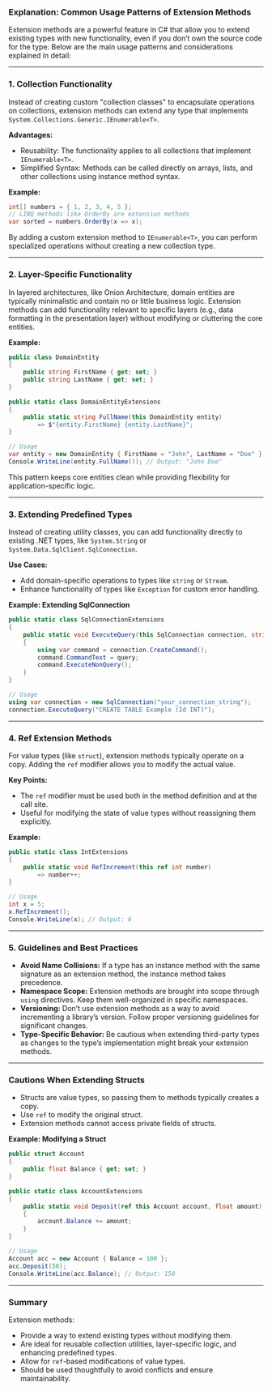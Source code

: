 ### **Explanation: Common Usage Patterns of Extension Methods**

Extension methods are a powerful feature in C# that allow you to extend existing types with new functionality, even if you don’t own the source code for the type. Below are the main usage patterns and considerations explained in detail:

---

### **1. Collection Functionality**
Instead of creating custom "collection classes" to encapsulate operations on collections, extension methods can extend any type that implements `System.Collections.Generic.IEnumerable<T>`. 

**Advantages:**
- Reusability: The functionality applies to all collections that implement `IEnumerable<T>`.
- Simplified Syntax: Methods can be called directly on arrays, lists, and other collections using instance method syntax.

**Example:**
```csharp
int[] numbers = { 1, 2, 3, 4, 5 };
// LINQ methods like OrderBy are extension methods
var sorted = numbers.OrderBy(x => x);
```

By adding a custom extension method to `IEnumerable<T>`, you can perform specialized operations without creating a new collection type.

---

### **2. Layer-Specific Functionality**
In layered architectures, like Onion Architecture, domain entities are typically minimalistic and contain no or little business logic. Extension methods can add functionality relevant to specific layers (e.g., data formatting in the presentation layer) without modifying or cluttering the core entities.

**Example:**
```csharp
public class DomainEntity
{
    public string FirstName { get; set; }
    public string LastName { get; set; }
}

public static class DomainEntityExtensions
{
    public static string FullName(this DomainEntity entity)
        => $"{entity.FirstName} {entity.LastName}";
}

// Usage
var entity = new DomainEntity { FirstName = "John", LastName = "Doe" };
Console.WriteLine(entity.FullName()); // Output: "John Doe"
```

This pattern keeps core entities clean while providing flexibility for application-specific logic.

---

### **3. Extending Predefined Types**
Instead of creating utility classes, you can add functionality directly to existing .NET types, like `System.String` or `System.Data.SqlClient.SqlConnection`.

**Use Cases:**
- Add domain-specific operations to types like `string` or `Stream`.
- Enhance functionality of types like `Exception` for custom error handling.

**Example: Extending SqlConnection**
```csharp
public static class SqlConnectionExtensions
{
    public static void ExecuteQuery(this SqlConnection connection, string query)
    {
        using var command = connection.CreateCommand();
        command.CommandText = query;
        command.ExecuteNonQuery();
    }
}

// Usage
using var connection = new SqlConnection("your_connection_string");
connection.ExecuteQuery("CREATE TABLE Example (Id INT)");
```

---

### **4. Ref Extension Methods**
For value types (like `struct`), extension methods typically operate on a copy. Adding the `ref` modifier allows you to modify the actual value.

**Key Points:**
- The `ref` modifier must be used both in the method definition and at the call site.
- Useful for modifying the state of value types without reassigning them explicitly.

**Example:**
```csharp
public static class IntExtensions
{
    public static void RefIncrement(this ref int number)
        => number++;
}

// Usage
int x = 5;
x.RefIncrement();
Console.WriteLine(x); // Output: 6
```

---

### **5. Guidelines and Best Practices**
- **Avoid Name Collisions:** If a type has an instance method with the same signature as an extension method, the instance method takes precedence.
- **Namespace Scope:** Extension methods are brought into scope through `using` directives. Keep them well-organized in specific namespaces.
- **Versioning:** Don’t use extension methods as a way to avoid incrementing a library’s version. Follow proper versioning guidelines for significant changes.
- **Type-Specific Behavior:** Be cautious when extending third-party types as changes to the type’s implementation might break your extension methods.

---

### **Cautions When Extending Structs**
- Structs are value types, so passing them to methods typically creates a copy.
- Use `ref` to modify the original struct.
- Extension methods cannot access private fields of structs.

**Example: Modifying a Struct**
```csharp
public struct Account
{
    public float Balance { get; set; }
}

public static class AccountExtensions
{
    public static void Deposit(ref this Account account, float amount)
    {
        account.Balance += amount;
    }
}

// Usage
Account acc = new Account { Balance = 100 };
acc.Deposit(50);
Console.WriteLine(acc.Balance); // Output: 150
```

---

### **Summary**
Extension methods:
- Provide a way to extend existing types without modifying them.
- Are ideal for reusable collection utilities, layer-specific logic, and enhancing predefined types.
- Allow for `ref`-based modifications of value types.
- Should be used thoughtfully to avoid conflicts and ensure maintainability.